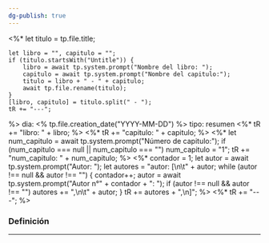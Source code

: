 ```yaml
---
dg-publish: true
---
```

<%* 
	let titulo = tp.file.title;

	let libro = "", capitulo = "";
	if (titulo.startsWith("Untitle")) {
		libro = await tp.system.prompt("Nombre del libro: ");
		capitulo = await tp.system.prompt("Nombre del capitulo:");
		titulo = libro + " - " + capitulo;
		await tp.file.rename(titulo);
	} 
	[libro, capitulo] = titulo.split(" - ");
	tR += "---";
%>
dia: <% tp.file.creation_date("YYYY-MM-DD") %>
tipo: resumen
<%* tR += "libro: " + libro; %>
<%* tR += "capitulo: " + capitulo; %>
<%* 
	let num_capitulo = await tp.system.prompt("Número de capitulo:");
	if (num_capitulo === null || num_capitulo === "")
		num_capitulo = "1";
	tR += "num_capitulo: " + num_capitulo;
%>
<%* 
	contador = 1;
	let autor = await tp.system.prompt("Autor: ");
	let autores = "autor: [\n\t" + autor;
	while (autor !== null && autor !== "") {
		contador++;
		autor = await tp.system.prompt("Autor n°" + contador + ": ");
		if (autor !== null && autor !== "") 
			autores += ",\n\t" + autor;
	}
	tR += autores + ",\n]";
%>
<%* tR += "---"; %>
### Definición
---

